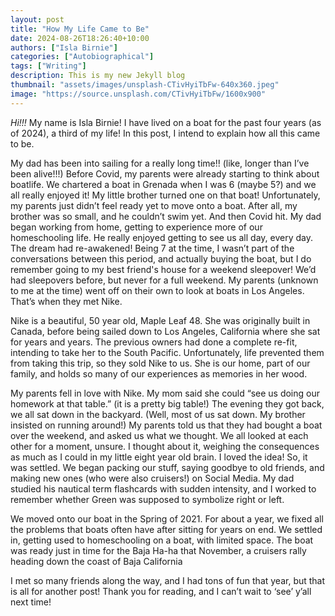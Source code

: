 ```yaml
---
layout: post
title: "How My Life Came to Be"
date: 2024-08-26T18:26:40+10:00
authors: ["Isla Birnie"]
categories: ["Autobiographical"]
tags: ["Writing"]
description: This is my new Jekyll blog
thumbnail: "assets/images/unsplash-CTivHyiTbFw-640x360.jpeg"
image: "https://source.unsplash.com/CTivHyiTbFw/1600x900"
---
```


<em>Hi!!!</em> My name is Isla Birnie! I have lived on a boat for the past four years (as of 2024), a third of my life! In this post, I intend to explain how all this came to be.

My dad has been into sailing for a really long time!! (like, longer than I’ve been alive!!!) Before Covid, my parents were already starting to think about boatlife. We chartered a boat in Grenada when I was 6 (maybe 5?) and we all really enjoyed it! My little brother turned one on that boat! Unfortunately, my parents just didn’t feel ready yet to move onto a boat. After all, my brother was so small, and he couldn’t swim yet. And then Covid hit. My dad began working from home, getting to experience more of our homeschooling life. He really enjoyed getting to see us all day, every day. The dream had re-awakened! Being 7 at the time, I wasn’t part of the conversations between this period, and actually buying the boat, but I do remember going to my best friend's house for a weekend sleepover! We’d had sleepovers before, but never for a full weekend. My parents (unknown to me at the time) went off on their own to look at boats in Los Angeles. That’s when they met Nike.

Nike is a beautiful, 50 year old, Maple Leaf 48. She was originally built in Canada, before being sailed down to Los Angeles, California where she sat for years and years. The previous owners had done a complete re-fit, intending to take her to the South Pacific. Unfortunately, life prevented them from taking this trip, so they sold Nike to us. She is our home, part of our family, and holds so many of our experiences as memories in her wood.

My parents fell in love with Nike. My mom said she could “see us doing our homework at that table.” (it is a pretty big table!) The evening they got back, we all sat down in the backyard. (Well, most of us sat down. My brother insisted on running around!) My parents told us that they had bought a boat over the weekend, and asked us what we thought. We all looked at each other for a moment, unsure. I thought about it, weighing the consequences as much as I could in my little eight year old brain. I loved the idea! So, it was settled. We began packing our stuff, saying goodbye to old friends, and making new ones (who were also cruisers!) on Social Media. My dad studied his nautical term flashcards with sudden intensity, and I worked to remember whether Green was supposed to symbolize right or left.

We moved onto our boat in the Spring of 2021. For about a year, we fixed all the problems that boats often have after sitting for years on end. We settled in, getting used to homeschooling on a boat, with limited space. The boat was ready just in time for the Baja Ha-ha that November, a cruisers rally heading down the coast of Baja California

I met so many friends along the way, and I had tons of fun that year, but that is all for another post! Thank you for reading, and I can’t wait to ‘see’ y’all next time!
